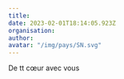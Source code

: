 ```yaml
---
title: 
date: 2023-02-01T18:14:05.923Z
organisation: 
author: 
avatar: "/img/pays/SN.svg"
---
```


De tt cœur avec vous 